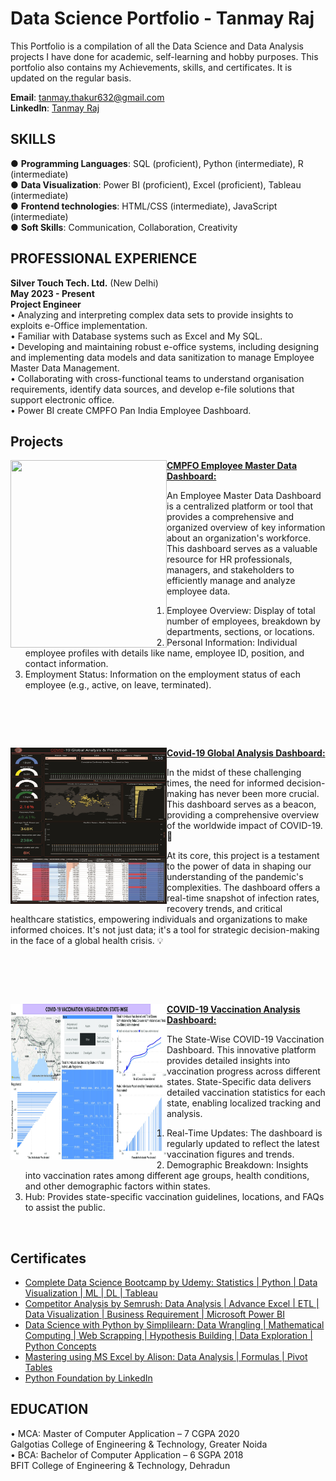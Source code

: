 # Data Science Portfolio - Tanmay Raj

This Portfolio is a compilation of all the Data Science and Data Analysis projects I have done for academic, self-learning and hobby purposes. This portfolio also contains my Achievements, skills, and certificates. It is updated on the regular basis.

**Email**: [tanmay.thakur632@gmail.com](tanmay.thakur632@gmail.com)
<br/>
**LinkedIn**: [Tanmay Raj](https://www.linkedin.com/in/tanmay-raj-633755167/)

## SKILLS
● **Programming Languages**: SQL (proficient), Python (intermediate), R (intermediate) <br/>
● **Data Visualization**: Power BI (proficient), Excel (proficient), Tableau (intermediate) <br/>
● **Frontend technologies**: HTML/CSS (intermediate), JavaScript (intermediate) <br/>
● **Soft Skills**: Communication, Collaboration, Creativity 

## PROFESSIONAL EXPERIENCE
**Silver Touch Tech. Ltd.** (New Delhi) <br/> 
**May 2023 - Present** <br/>
**Project Engineer** <br/>
•	Analyzing and interpreting complex data sets to provide insights to exploits e-Office implementation.<br/>
•	Familiar with Database systems such as Excel and My SQL.<br/>
•	Developing and maintaining robust e-office systems, including designing and implementing data models and data sanitization to manage Employee Master Data Management. <br/>
•	Collaborating with cross-functional teams to understand organisation requirements, identify data sources, and develop e-file solutions that support electronic office. <br/>
•	Power BI create CMPFO Pan India Employee Dashboard. <br/>


## Projects

<img align="left" width="250" height="300" src="https://github.com/anonymous-tanmay/Employee_Master_Data_Dashboard/blob/master/EMD_Dashboard_Image.jpg"> **[CMPFO Employee Master Data Dashboard:](https://github.com/anonymous-tanmay/Employee_Master_Data_Dashboard.git)**

An Employee Master Data Dashboard is a centralized platform or tool that provides a comprehensive and organized overview of key information about an organization's workforce. This dashboard serves as a valuable resource for HR professionals, managers, and stakeholders to efficiently manage and analyze employee data.
1. Employee Overview: Display of total number of employees, breakdown by departments, sections, or locations.
2. Personal Information: Individual employee profiles with details like name, employee ID, position, and contact information.
3. Employment Status: Information on the employment status of each employee (e.g., active, on leave, terminated).

# <br />

<img align="left" width="250" height="250" src="https://github.com/anonymous-tanmay/Covid_Dashboard/blob/master/Covid_Dashboard_Project.jpg"> **[Covid-19 Global Analysis Dashboard:](https://github.com/anonymous-tanmay/Covid_Dashboard.git)**

In the midst of these challenging times, the need for informed decision-making has never been more crucial. This dashboard serves as a beacon, providing a comprehensive overview of the worldwide impact of COVID-19. 🚀

At its core, this project is a testament to the power of data in shaping our understanding of the pandemic's complexities. The dashboard offers a real-time snapshot of infection rates, recovery trends, and critical healthcare statistics, empowering individuals and organizations to make informed choices. It's not just data; it's a tool for strategic decision-making in the face of a global health crisis. 💡

# <br />

<img align="left" width="250" height="250" src="https://github.com/anonymous-tanmay/Covid-19_Vaccination_Dashboard/blob/master/Covid_Vaccination_State-Wise.jpg"> **[COVID-19 Vaccination Analysis Dashboard:](https://github.com/anonymous-tanmay/Covid-19_Vaccination_Dashboard.git)**

The State-Wise COVID-19 Vaccination Dashboard. This innovative platform provides detailed insights into vaccination progress across different states. State-Specific data delivers detailed vaccination statistics for each state, enabling localized tracking and analysis.
1. Real-Time Updates: The dashboard is regularly updated to reflect the latest vaccination figures and trends.
2. Demographic Breakdown: Insights into vaccination rates among different age groups, health conditions, and other demographic factors within states.
3. Hub: Provides state-specific vaccination guidelines, locations, and FAQs to assist the public.
   
<br />

## Certificates

- [Complete Data Science Bootcamp by Udemy: Statistics | Python | Data Visualization | ML | DL | Tableau](https://github.com/anonymous-tanmay/Portfolio.github.io/blob/3bd5c4850f7fc22872401f9ca42a37be0d2f1acf/Certificates/Udemy_The%20Complete%20Data%20Science.jpg)
- [Competitor Analysis by Semrush: Data Analysis | Advance Excel | ETL | Data Visualization | Business Requirement | Microsoft Power BI ](https://github.com/anonymous-tanmay/Portfolio.github.io/blob/3bd5c4850f7fc22872401f9ca42a37be0d2f1acf/Certificates/Semrush_Competitor%20Analysis.pdf)
- [Data Science with Python by Simplilearn: Data Wrangling | Mathematical Computing | Web Scrapping | Hypothesis Building | Data Exploration | Python Concepts](https://github.com/anonymous-tanmay/Portfolio.github.io/blob/3bd5c4850f7fc22872401f9ca42a37be0d2f1acf/Certificates/Simplilearn_Data%20Sciencewith%20Python.png)
- [Mastering using MS Excel by Alison: Data Analysis | Formulas | Pivot Tables](https://github.com/anonymous-tanmay/Portfolio.github.io/blob/3bd5c4850f7fc22872401f9ca42a37be0d2f1acf/Certificates/Alison%20Certification%20of%20Compeltion.jpg)
- [Python Foundation by LinkedIn](https://github.com/anonymous-tanmay/Portfolio.github.io/blob/b18c7bba7b8a952f4c1e8160d83c179a2e5202c9/Certificates/Python%202020_LinkedIn.png)


## EDUCATION
•	MCA: Master of Computer Application – 7 CGPA 2020 <br/>
Galgotias College of Engineering & Technology, Greater Noida <br/>
•	BCA: Bachelor of Computer Application – 6 SGPA					2018 <br/>
BFIT College of Engineering & Technology, Dehradun <br/>
